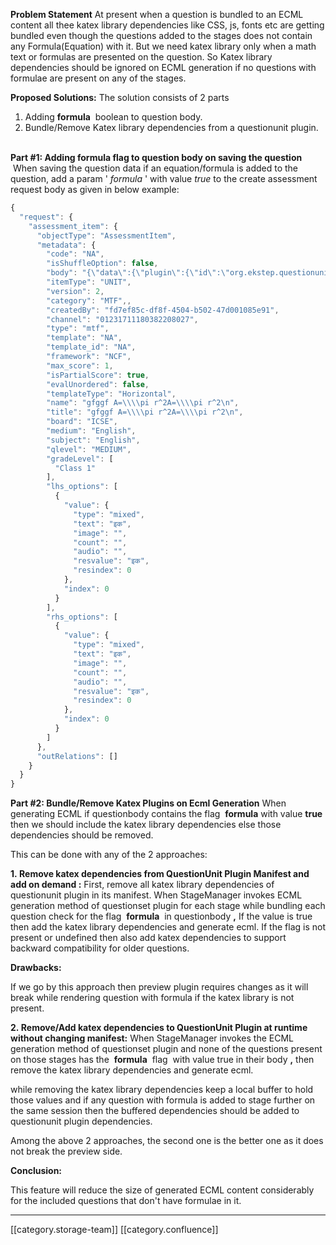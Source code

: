  **Problem Statement** At present when a question is bundled to an ECML content all thee katex library dependencies like CSS, js, fonts etc are getting bundled even though the questions added to the stages does not contain any Formula(Equation) with it. But we need katex library only when a math text or formulas are presented on the question. So Katex library dependencies should be ignored on ECML generation if no questions with formulae are present on any of the stages.



 **Proposed Solutions:** The solution consists of 2 parts


1. Adding  **formula**  boolean to question body.
1. Bundle/Remove Katex library dependencies from a questionunit plugin.     

 **Part #1: Adding formula flag to question body on saving the question**  When saving the question data if an equation/formula is added to the question, add a param ' _formula_ ' with value  _true_  to the create assessment request body as given in below example:




```js
{
  "request": {
    "assessment_item": {
      "objectType": "AssessmentItem",
      "metadata": {
        "code": "NA",
        "isShuffleOption": false,
        "body": "{\"data\":{\"plugin\":{\"id\":\"org.ekstep.questionunit.mtf\",\"version\":\"1.1\",\"templateId\":\"horizontalMTF\"},\"data\":{\"question\":{\"text\":\"<p>gfggf <span advance=\\\"false\\\" 	  class=\\\"math-text\\\" data-math=\\\"A=\\\\pi r^2A=\\\\pi r^2\\\" style=\\\"display: inline-block;\\\">A=\\\\\\\\pi r^2A=\\\\\\\\pi r^2</span></p>\\n\",\"image\":\"\",\"audio\":\"\",\"audioName\":\"\",\"hint\":\"\"},\"option\":{\"optionsLHS\":[{\"text\":\"<p>a</p>\\n\",\"image\":\"\",\"audio\":\"\",\"audioName\":\"\",\"hint\":\"\",\"index\":1,\"$$hashKey\":\"object:1459\"},{\"text\":\"<p>b</p>\\n\",\"image\":\"\",\"audio\":\"\",\"audioName\":\"\",\"hint\":\"\",\"index\":2,\"$$hashKey\":\"object:1460\"},{\"text\":\"<p>c</p>\\n\",\"image\":\"\",\"audio\":\"\",\"audioName\":\"\",\"hint\":\"\",\"index\":3,\"$$hashKey\":\"object:1461\"}],\"optionsRHS\":[{\"text\":\"<p>A</p>\\n\",\"image\":\"\",\"audio\":\"\",\"audioName\":\"\",\"hint\":\"\",\"mapIndex\":1},{\"text\":\"<p>B</p>\\n\",\"image\":\"\",\"audio\":\"\",\"audioName\":\"\",\"hint\":\"\",\"mapIndex\":2},{\"text\":\"<p>C</p>\\n\",\"image\":\"\",\"audio\":\"\",\"audioName\":\"\",\"hint\":\"\",\"mapIndex\":3}],\"questionCount\":0},\"media\":[]},\"config\":{\"metadata\":{\"max_score\":1,\"isShuffleOption\":false,\"isPartialScore\":true,\"evalUnordered\":false,\"templateType\":\"Horizontal\",\"name\":\"gfggf A=\\\\\\\\pi r^2A=\\\\\\\\pi r^2\\n\",\"title\":\"gfggf A=\\\\\\\\pi r^2A=\\\\\\\\pi r^2\\n\",\"board\":\"ICSE\",\"medium\":\"English\",\"subject\":\"English\",\"qlevel\":\"MEDIUM\",\"gradeLevel\":[\"Class 1\"],\"category\":\"MTF\"},\"max_time\":0,\"max_score\":1,\"partial_scoring\":true,\"layout\":\"Horizontal\",\"isShuffleOption\":false,\"questionCount\":1,\"evalUnordered\":false},\"media\":[],\"formula\":true}}",
        "itemType": "UNIT",
        "version": 2,
        "category": "MTF",,
        "createdBy": "fd7ef85c-df8f-4504-b502-47d001085e91",
        "channel": "01231711180382208027",
        "type": "mtf",
        "template": "NA",
        "template_id": "NA",
        "framework": "NCF",
        "max_score": 1,
        "isPartialScore": true,
        "evalUnordered": false,
        "templateType": "Horizontal",
        "name": "gfggf A=\\\\pi r^2A=\\\\pi r^2\n",
        "title": "gfggf A=\\\\pi r^2A=\\\\pi r^2\n",
        "board": "ICSE",
        "medium": "English",
        "subject": "English",
        "qlevel": "MEDIUM",
        "gradeLevel": [
          "Class 1"
        ],
        "lhs_options": [
          {
            "value": {
              "type": "mixed",
              "text": "इक",
              "image": "",
              "count": "",
              "audio": "",
              "resvalue": "इक",
              "resindex": 0
            },
            "index": 0
          }
        ],
        "rhs_options": [
          {
            "value": {
              "type": "mixed",
              "text": "इक",
              "image": "",
              "count": "",
              "audio": "",
              "resvalue": "इक",
              "resindex": 0
            },
            "index": 0
          }
        ]
      },
      "outRelations": []
    }
  }
}
```


 **Part #2: Bundle/Remove Katex Plugins on Ecml Generation** When generating ECML if questionbody contains the flag  **formula**  with value  **true**  then we should include the katex library dependencies else those dependencies should be removed.

This can be done with any of the 2 approaches:

 **1. Remove katex dependencies from QuestionUnit Plugin Manifest and add on demand :** First, remove all katex library dependencies of questionunit plugin in its manifest. When StageManager invokes ECML generation method of questionset plugin for each stage while bundling each question check for the flag  **formula**  in questionbody **,** If the value is true then add the katex library dependencies and generate ecml. If the flag is not present or undefined then also add katex dependencies to support backward compatibility for older questions.

 **Drawbacks:** 

If we go by this approach then preview plugin requires changes as it will break while rendering question with formula if the katex library is not present.

 **2. Remove/Add katex dependencies to QuestionUnit Plugin at runtime without changing manifest:** When StageManager invokes the ECML generation method of questionset plugin and none of the questions present on those stages has the  **formula**  flag  with value true in their body **,** then remove the katex library dependencies and generate ecml.

while removing the katex library dependencies keep a local buffer to hold those values and if any question with formula is added to stage further on the same session then the buffered dependencies should be added to questionunit plugin dependencies.

Among the above 2 approaches, the second one is the better one as it does not break the preview side.



 **Conclusion:** 

This feature will reduce the size of generated ECML content considerably for the included questions that don't have formulae in it. 











*****

[[category.storage-team]] 
[[category.confluence]] 
